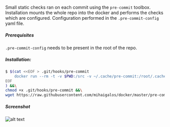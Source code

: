 Small static checks ran on each commit using the `pre-commit` toolbox.
Installation mounts the whole repo into the docker and performs the checks which are configured.
Configuration performed in the `.pre-commit-config` yaml file.
##### Prerequisites

`.pre-commit-config` needs to be present in the root of the repo. 

##### Installation:

```bash
$ $(cat <<EOF > .git/hooks/pre-commit
    docker run --rm -t -v $PWD:/src -v ~/.cache/pre-commit:/root/.cache/pre-commit pre-commit
EOF
) &&\
chmod +x .git/hooks/pre-commit &&\
wget https://raw.githubusercontent.com/mihaigalos/docker/master/pre-commit/.pre-commit-config.yaml
```

##### Screenshot

![alt text](screenshots/demo.png "Demo checks.")
